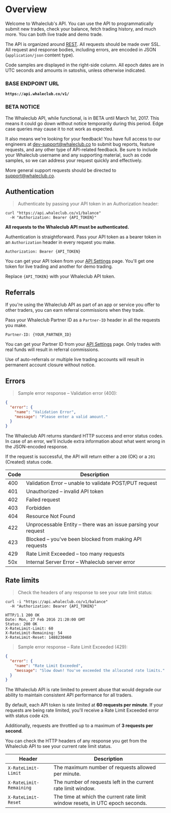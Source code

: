 # Overview

Welcome to Whaleclub's API. You can use the API to programmatically submit new trades, check your balance, fetch trading history, and much more. You can both live trade and demo trade.

The API is organized around [REST](http://en.wikipedia.org/wiki/Representational_State_Transfer). All requests should be made over SSL. All request and response bodies, including errors, are encoded in JSON (`application/json` content type).

Code samples are displayed in the right-side column. All epoch dates are in UTC seconds and amounts in satoshis, unless otherwise indicated.

### BASE ENDPOINT URL

**`https://api.whaleclub.co/v1/`**

### BETA NOTICE

The Whaleclub API, while functional, is in BETA until March 1st, 2017. This means it could go down without notice temporarily during this period. Edge case queries may cause it to not work as expected.

It also means we're looking for your feedback! You have full access to our engineers at [dev-support@whaleclub.co](mailto:dev-support@whaleclub.co) to submit bug reports, feature requests, and any other type of API-related feedback. Be sure to include your Whaleclub username and any supporting material, such as code samples, so we can address your request quickly and effectively.

More general support requests should be directed to [support@whaleclub.co](mailto:support@whaleclub.co).

## Authentication

> Authenticate by passing your API token in an Authorization header:

```shell
curl "https://api.whaleclub.co/v1/balance"
  -H "Authorization: Bearer {API_TOKEN}"
```

**All requests to the Whaleclub API must be authenticated.**

Authentication is straightforward. Pass your API token as a bearer token in an `Authorization` header in every request you make. 

`Authorization: Bearer {API_TOKEN}`

You can get your API token from your [API Settings](https://trade.whaleclub.co/settings/api) page. You'll get one token for live trading and another for demo trading.

<aside class="notice">
Replace <code>{API_TOKEN}</code> with your Whaleclub API token.
</aside>

## Referrals

If you're using the Whaleclub API as part of an app or service you offer to other traders, you can earn referral commissions when they trade.

Pass your Whaleclub Partner ID as a `Partner-ID` header in all the requests you make.

`Partner-ID: {YOUR_PARTNER_ID}`

You can get your Partner ID from your [API Settings](https://trade.whaleclub.co/settings/api) page. Only trades with real funds will result in referral commissions.

<aside class="warning">
Use of auto-referrals or multiple live trading accounts will result in permanent account closure without notice.
</aside>

## Errors

> Sample error response – Validation error (400):

```json
{
  "error": {
    "name": "Validation Error",
    "message": "Please enter a valid amount."
  }
}
```

The Whaleclub API returns standard HTTP success and error status codes. In case of an error, we'll include extra information about what went wrong in the JSON-encoded response.

If the request is successful, the API will return either a `200` (OK) or a `201` (Created) status code. 

Code | Description
---------- | -------
400 | Validation Error – unable to validate POST/PUT request
401 | Unauthorized – invalid API token
402 | Failed request
403 | Forbidden
404 | Resource Not Found
422 | Unprocessable Entity – there was an issue parsing your request
423 | Blocked – you've been blocked from making API requests
429 | Rate Limit Exceeded – too many requests
50x | Internal Server Error – Whaleclub server error

## Rate limits

> Check the headers of any response to see your rate limit status:

```shell
curl -i "https://api.whaleclub.co/v1/balance"
  -H "Authorization: Bearer {API_TOKEN}"

HTTP/1.1 200 OK
Date: Mon, 27 Feb 2016 21:20:00 GMT
Status: 200 OK
X-RateLimit-Limit: 60
X-RateLimit-Remaining: 54
X-RateLimit-Reset: 1488230460
```

> Sample error response – Rate Limit Exceeded (429):

```json
{
  "error": {
    "name": "Rate Limit Exceeded",
    "message": "Slow down! You've exceeded the allocated rate limits."
  }
}
```

The Whaleclub API is rate limited to prevent abuse that would degrade our ability to maintain consistent API performance for all traders. 

By default, each API token is rate limited at **60 requests per minute**. If your requests are being rate limited, you'll receive a Rate Limit Exceeded error with status code `429`.

Additionally, requests are throttled up to a maximum of **3 requests per second**.

You can check the HTTP headers of any response you get from the Whaleclub API to see your current rate limit status.

Header | Description
---------- | -------
<code>X-RateLimit-Limit</code> | The maximum number of requests allowed per minute.
<code>X-RateLimit-Remaining</code> | The number of requests left in the current rate limit window.
<code>X-RateLimit-Reset</code> | The time at which the current rate limit window resets, in UTC epoch seconds.